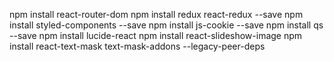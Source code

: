 npm install react-router-dom
npm install redux react-redux --save
npm install styled-components --save
npm install js-cookie --save
npm install qs --save
npm install lucide-react
npm install react-slideshow-image
npm install react-text-mask text-mask-addons --legacy-peer-deps



